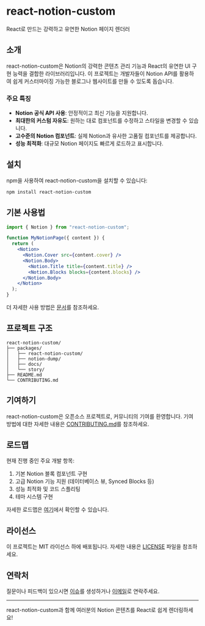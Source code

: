 # react-notion-custom

React로 만드는 강력하고 유연한 Notion 페이지 렌더러

## 소개

react-notion-custom은 Notion의 강력한 콘텐츠 관리 기능과 React의 유연한 UI 구현 능력을 결합한 라이브러리입니다. 이 프로젝트는 개발자들이 Notion API를 활용하여 쉽게 커스터마이징 가능한 블로그나 웹사이트를 만들 수 있도록 돕습니다.

### 주요 특징

- **Notion 공식 API 사용**: 안정적이고 최신 기능을 지원합니다.
- **최대한의 커스텀 자유도**: 원하는 대로 컴포넌트를 수정하고 스타일을 변경할 수 있습니다.
- **고수준의 Notion 컴포넌트**: 실제 Notion과 유사한 고품질 컴포넌트를 제공합니다.
- **성능 최적화**: 대규모 Notion 페이지도 빠르게 로드하고 표시합니다.

## 설치

npm을 사용하여 react-notion-custom을 설치할 수 있습니다:

```bash
npm install react-notion-custom
```

## 기본 사용법

```jsx
import { Notion } from "react-notion-custom";

function MyNotionPage({ content }) {
  return (
    <Notion>
      <Notion.Cover src={content.cover} />
      <Notion.Body>
        <Notion.Title title={content.title} />
        <Notion.Blocks blocks={content.blocks} />
      </Notion.Body>
    </Notion>
  );
}
```

더 자세한 사용 방법은 [문서](https://your-docs-url.com)를 참조하세요.

## 프로젝트 구조

```
react-notion-custom/
├── packages/
│   ├── react-notion-custom/
│   ├── notion-dump/
│   ├── docs/
│   └── story/
├── README.md
└── CONTRIBUTING.md
```

## 기여하기

react-notion-custom은 오픈소스 프로젝트로, 커뮤니티의 기여를 환영합니다. 기여 방법에 대한 자세한 내용은 [CONTRIBUTING.md](./CONTRIBUTING.md)를 참조하세요.

## 로드맵

현재 진행 중인 주요 개발 항목:

1. 기본 Notion 블록 컴포넌트 구현
2. 고급 Notion 기능 지원 (데이터베이스 뷰, Synced Blocks 등)
3. 성능 최적화 및 코드 스플리팅
4. 테마 시스템 구현

자세한 로드맵은 [여기](./CONTRIBUTING-KR.md)에서 확인할 수 있습니다.

## 라이선스

이 프로젝트는 MIT 라이선스 하에 배포됩니다. 자세한 내용은 [LICENSE](./LICENSE) 파일을 참조하세요.

## 연락처

질문이나 피드백이 있으시면 [이슈](https://github.com/your-repo/react-notion-custom/issues)를 생성하거나 [이메일](tmdeoans@snu.ac.kr)로 연락주세요.

---

react-notion-custom과 함께 여러분의 Notion 콘텐츠를 React로 쉽게 렌더링하세요!
